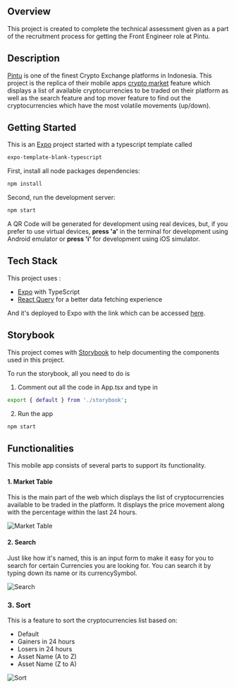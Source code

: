 ## Overview
This project is created to complete the technical assessment given as a part of the recruitment process for getting the Front Engineer role at Pintu.

## Description
[Pintu](https://pintu.co.id) is one of the finest Crypto Exchange platforms in Indonesia. This project is the replica of their mobile apps [crypto market](https://pintu.co.id/market) feature which displays a list of available cryptocurrencies to be traded on their platform as well as the search feature and top mover feature to find out the cryptocurrencies which have the most volatile movements (up/down).

## Getting Started

This is an [Expo](https://expo.dev/) project started with a typescript template called
```bash
expo-template-blank-typescript
```


First, install all node packages dependencies:
```bash
npm install
```

Second, run the development server:

```bash
npm start
```

A QR Code will be generated for development using real devices, but, if you prefer to use virtual devices, <b>press 'a'</b> in the terminal for development using Android emulator or <b>press 'i'</b> for development using iOS simulator.

## Tech Stack

This project uses :
 - [Expo](https://nextjs.org/) with TypeScript
 - [React Query](https://www.npmjs.com/package/react-query) for a better data fetching experience
 
And it's deployed to Expo with the link which can be accessed [here](https://expo.dev/@kenedy.lukito/pintu).

## Storybook

This project comes with [Storybook](https://storybook.js.org/) to help documenting the components used in this project.

To run the storybook, all you need to do is

1. Comment out all the code in App.tsx and type in
```bash
export { default } from './storybook';
```

2. Run the app
```bash
npm start
```


## Functionalities

This mobile app consists of several parts to support its functionality.

#### 1. Market Table

This is the main part of the web which displays the list of cryptocurrencies available to be traded in the platform. It displays the price movement along with the percentage within the last 24 hours.

![Market Table](https://i.ibb.co/p4whmzj/telegram-cloud-photo-size-5-6181523224433636411-y.jpg "Market Table")

#### 2. Search

Just like how it's named, this is an input form to make it easy for you to search for certain Currencies you are looking for. You can search it by typing down its name or its currencySymbol.

![Search](https://i.ibb.co/C5jYLdz/telegram-cloud-photo-size-5-6181523224433636412-y.jpg "Search")

### 3. Sort

This is a feature to sort the cryptocurrencies list based on:

- Default
- Gainers in 24 hours
- Losers in 24 hours
- Asset Name (A to Z)
- Asset Name (Z to A)

![Sort](https://i.ibb.co/frKtzFX/telegram-cloud-photo-size-5-6181523224433636416-y.jpg.jpg "Sort")

